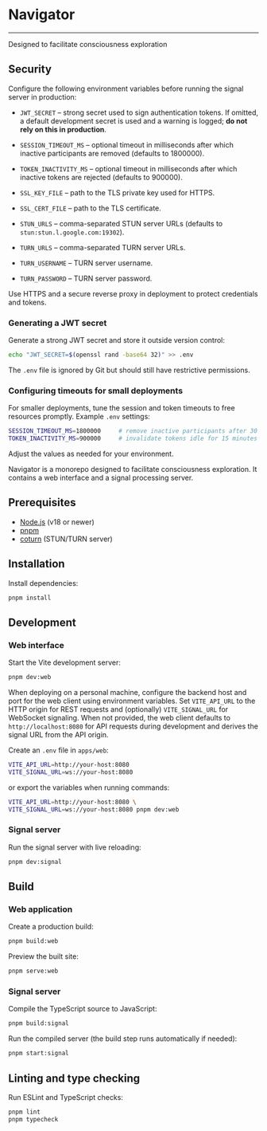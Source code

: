 # Navigator

---
Designed to facilitate consciousness exploration

## Security

Configure the following environment variables before running the signal server in production:

- `JWT_SECRET` – strong secret used to sign authentication tokens. If omitted, a default
  development secret is used and a warning is logged; **do not rely on this in production**.
- `SESSION_TIMEOUT_MS` – optional timeout in milliseconds after which inactive participants are removed (defaults to 1800000).
- `TOKEN_INACTIVITY_MS` – optional timeout in milliseconds after which inactive tokens are rejected (defaults to 900000).

- `SSL_KEY_FILE` – path to the TLS private key used for HTTPS.
- `SSL_CERT_FILE` – path to the TLS certificate.

- `STUN_URLS` – comma-separated STUN server URLs (defaults to `stun:stun.l.google.com:19302`).
- `TURN_URLS` – comma-separated TURN server URLs.
- `TURN_USERNAME` – TURN server username.
- `TURN_PASSWORD` – TURN server password.


Use HTTPS and a secure reverse proxy in deployment to protect credentials and tokens.

### Generating a JWT secret

Generate a strong JWT secret and store it outside version control:

```bash
echo "JWT_SECRET=$(openssl rand -base64 32)" >> .env
```

The `.env` file is ignored by Git but should still have restrictive permissions.

### Configuring timeouts for small deployments

For smaller deployments, tune the session and token timeouts to free resources promptly. Example `.env` settings:

```bash
SESSION_TIMEOUT_MS=1800000     # remove inactive participants after 30 minutes
TOKEN_INACTIVITY_MS=900000     # invalidate tokens idle for 15 minutes
```

Adjust the values as needed for your environment.



Navigator is a monorepo designed to facilitate consciousness exploration. It contains a web interface and a signal processing server.

## Prerequisites

- [Node.js](https://nodejs.org/) (v18 or newer)
- [pnpm](https://pnpm.io/)
- [coturn](https://github.com/coturn/coturn) (STUN/TURN server)

## Installation

Install dependencies:

```bash
pnpm install
```

## Development

### Web interface

Start the Vite development server:

```bash
pnpm dev:web
```

When deploying on a personal machine, configure the backend host and port for the web client using environment variables. Set `VITE_API_URL` to the HTTP origin for REST requests and (optionally) `VITE_SIGNAL_URL` for WebSocket signaling. When not provided, the web client defaults to `http://localhost:8080` for API requests during development and derives the signal URL from the API origin.

Create an `.env` file in `apps/web`:

```bash
VITE_API_URL=http://your-host:8080
VITE_SIGNAL_URL=ws://your-host:8080
```

or export the variables when running commands:

```bash
VITE_API_URL=http://your-host:8080 \
VITE_SIGNAL_URL=ws://your-host:8080 pnpm dev:web
```

### Signal server

Run the signal server with live reloading:

```bash
pnpm dev:signal
```

## Build

### Web application

Create a production build:

```bash
pnpm build:web
```

Preview the built site:

```bash
pnpm serve:web
```

### Signal server

Compile the TypeScript source to JavaScript:

```bash
pnpm build:signal
```

Run the compiled server (the build step runs automatically if needed):

```bash
pnpm start:signal
```

## Linting and type checking

Run ESLint and TypeScript checks:

```bash
pnpm lint
pnpm typecheck
```

